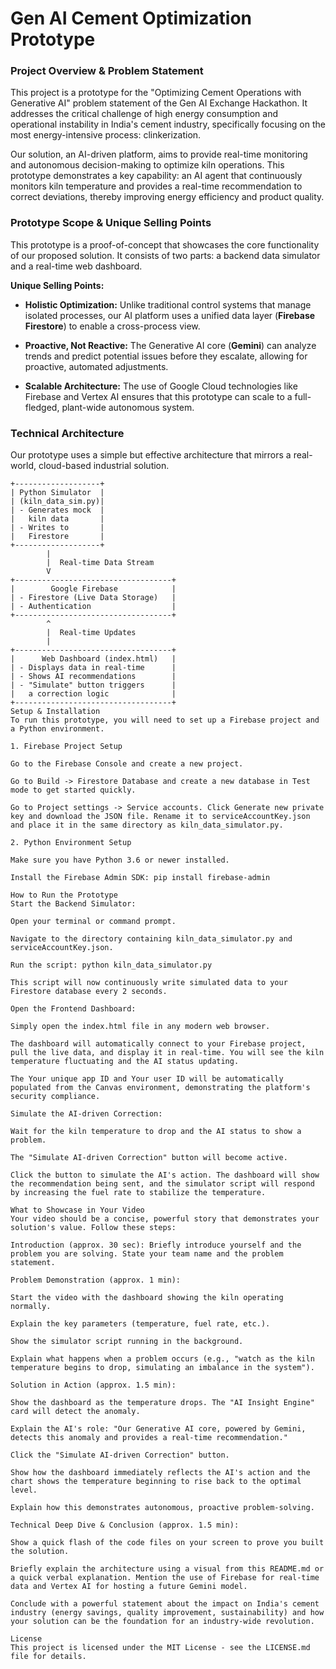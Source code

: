 # Gen AI Cement Optimization Prototype

### **Project Overview & Problem Statement**

This project is a prototype for the "Optimizing Cement Operations with Generative AI" problem statement of the Gen AI Exchange Hackathon. It addresses the critical challenge of high energy consumption and operational instability in India's cement industry, specifically focusing on the most energy-intensive process: clinkerization.

Our solution, an AI-driven platform, aims to provide real-time monitoring and autonomous decision-making to optimize kiln operations. This prototype demonstrates a key capability: an AI agent that continuously monitors kiln temperature and provides a real-time recommendation to correct deviations, thereby improving energy efficiency and product quality.

### **Prototype Scope & Unique Selling Points**

This prototype is a proof-of-concept that showcases the core functionality of our proposed solution. It consists of two parts: a backend data simulator and a real-time web dashboard.

**Unique Selling Points:**

* **Holistic Optimization:** Unlike traditional control systems that manage isolated processes, our AI platform uses a unified data layer (**Firebase Firestore**) to enable a cross-process view.

* **Proactive, Not Reactive:** The Generative AI core (**Gemini**) can analyze trends and predict potential issues before they escalate, allowing for proactive, automated adjustments.

* **Scalable Architecture:** The use of Google Cloud technologies like Firebase and Vertex AI ensures that this prototype can scale to a full-fledged, plant-wide autonomous system.

### **Technical Architecture**

Our prototype uses a simple but effective architecture that mirrors a real-world, cloud-based industrial solution.

```text
+-------------------+
| Python Simulator  |
| (kiln_data_sim.py)|
| - Generates mock  |
|   kiln data       |
| - Writes to       |
|   Firestore       |
+-------------------+
        |
        |  Real-time Data Stream
        V
+-----------------------------------+
|        Google Firebase            |
| - Firestore (Live Data Storage)   |
| - Authentication                  |
+-----------------------------------+
        ^
        |  Real-time Updates
        |
+-----------------------------------+
|      Web Dashboard (index.html)   |
| - Displays data in real-time      |
| - Shows AI recommendations        |
| - "Simulate" button triggers      |
|   a correction logic              |
+-----------------------------------+
Setup & Installation
To run this prototype, you will need to set up a Firebase project and a Python environment.

1. Firebase Project Setup

Go to the Firebase Console and create a new project.

Go to Build -> Firestore Database and create a new database in Test mode to get started quickly.

Go to Project settings -> Service accounts. Click Generate new private key and download the JSON file. Rename it to serviceAccountKey.json and place it in the same directory as kiln_data_simulator.py.

2. Python Environment Setup

Make sure you have Python 3.6 or newer installed.

Install the Firebase Admin SDK: pip install firebase-admin

How to Run the Prototype
Start the Backend Simulator:

Open your terminal or command prompt.

Navigate to the directory containing kiln_data_simulator.py and serviceAccountKey.json.

Run the script: python kiln_data_simulator.py

This script will now continuously write simulated data to your Firestore database every 2 seconds.

Open the Frontend Dashboard:

Simply open the index.html file in any modern web browser.

The dashboard will automatically connect to your Firebase project, pull the live data, and display it in real-time. You will see the kiln temperature fluctuating and the AI status updating.

The Your unique app ID and Your user ID will be automatically populated from the Canvas environment, demonstrating the platform's security compliance.

Simulate the AI-driven Correction:

Wait for the kiln temperature to drop and the AI status to show a problem.

The "Simulate AI-driven Correction" button will become active.

Click the button to simulate the AI's action. The dashboard will show the recommendation being sent, and the simulator script will respond by increasing the fuel rate to stabilize the temperature.

What to Showcase in Your Video
Your video should be a concise, powerful story that demonstrates your solution's value. Follow these steps:

Introduction (approx. 30 sec): Briefly introduce yourself and the problem you are solving. State your team name and the problem statement.

Problem Demonstration (approx. 1 min):

Start the video with the dashboard showing the kiln operating normally.

Explain the key parameters (temperature, fuel rate, etc.).

Show the simulator script running in the background.

Explain what happens when a problem occurs (e.g., "watch as the kiln temperature begins to drop, simulating an imbalance in the system").

Solution in Action (approx. 1.5 min):

Show the dashboard as the temperature drops. The "AI Insight Engine" card will detect the anomaly.

Explain the AI's role: "Our Generative AI core, powered by Gemini, detects this anomaly and provides a real-time recommendation."

Click the "Simulate AI-driven Correction" button.

Show how the dashboard immediately reflects the AI's action and the chart shows the temperature beginning to rise back to the optimal level.

Explain how this demonstrates autonomous, proactive problem-solving.

Technical Deep Dive & Conclusion (approx. 1.5 min):

Show a quick flash of the code files on your screen to prove you built the solution.

Briefly explain the architecture using a visual from this README.md or a quick verbal explanation. Mention the use of Firebase for real-time data and Vertex AI for hosting a future Gemini model.

Conclude with a powerful statement about the impact on India's cement industry (energy savings, quality improvement, sustainability) and how your solution can be the foundation for an industry-wide revolution.

License
This project is licensed under the MIT License - see the LICENSE.md file for details.
